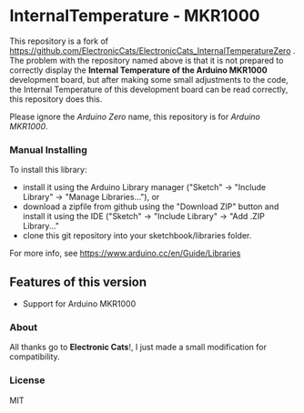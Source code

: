 # InternalTemperature - MKR1000

This repository is a fork of https://github.com/ElectronicCats/ElectronicCats_InternalTemperatureZero . The problem with the repository named above is that it is not prepared to correctly display the **Internal Temperature of the Arduino MKR1000** development board, but after making some small adjustments to the code, the Internal Temperature of this development board can be read correctly, this repository does this. 

Please ignore the *Arduino Zero* name, this repository is for *Arduino MKR1000*.


### Manual Installing
To install this library:

 - install it using the Arduino Library manager ("Sketch" -> "Include
   Library" -> "Manage Libraries..."), or
 - download a zipfile from github using the "Download ZIP" button and
   install it using the IDE ("Sketch" -> "Include Library" -> "Add .ZIP
   Library..."
 - clone this git repository into your sketchbook/libraries folder.

For more info, see https://www.arduino.cc/en/Guide/Libraries

## Features of this version

- Support for Arduino MKR1000

### About

All thanks go to **Electronic Cats**!, I just made a small modification for compatibility.

### License

MIT


